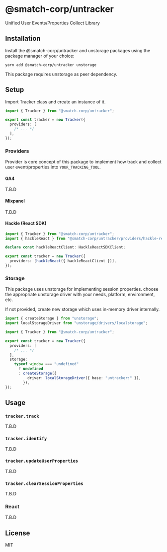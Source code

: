 # @smatch-corp/untracker

Unified User Events/Properties Collect Library

## Installation

Install the @smatch-corp/untracker and unstorage packages using the package manager of your choice:

```
yarn add @smatch-corp/untracker unstorage
```

This package requires unstorage as peer dependency.

## Setup

Import Tracker class and create an instance of it.

```ts
import { Tracker } from "@smatch-corp/untracker";

export const tracker = new Tracker({
  providers: [
    /* ... */
  ],
});
```

### Providers

Provider is core concept of this package to implement how track and collect user event/properties into `YOUR_TRACKING_TOOL`.

#### GA4

T.B.D

#### Mixpanel

T.B.D

#### Hackle (React SDK)

```ts
import { Tracker } from "@smatch-corp/untracker";
import { hackleReact } from "@smatch-corp/untracker/providers/hackle-react";

declare const hackleReactClient: HackleReactSDKClient;

export const tracker = new Tracker({
  providers: [hackleReact({ hackleReactClient })],
});
```

### Storage

This package uses unstorage for implementing session properties. choose the appropriate unstorage driver with your needs, platform, environment, etc.

If not provided, create new storage which uses in-memory driver internally.

```ts
import { createStorage } from "unstorage";
import localStorageDriver from "unstorage/drivers/localstorage";

import { Tracker } from "@smatch-corp/untracker";

export const tracker = new Tracker({
  providers: [
    /* ... */
  ],
  storage:
    typeof window === "undefined"
      ? undefined
      : createStorage({
          driver: localStorageDriver({ base: "untracker:" }),
        }),
});
```

## Usage

### `tracker.track`

T.B.D

### `tracker.identify`

T.B.D

### `tracker.updateUserProperties`

T.B.D

### `tracker.clearSessionProperties`

T.B.D

### React

T.B.D

## License

MIT
